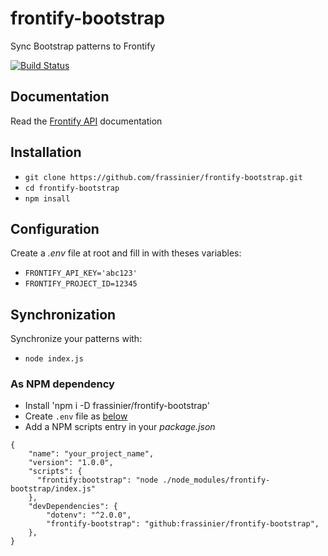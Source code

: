 # frontify-bootstrap

Sync Bootstrap patterns to Frontify

[![Build Status](https://travis-ci.org/frassinier/frontify-bootstrap.svg?branch=master)](https://travis-ci.org/frassinier/frontify-bootstrap)

## Documentation

Read the [Frontify API](https://docs.frontify.com/d/2MwJ9kHF57Sc/api) documentation

## Installation

* `git clone https://github.com/frassinier/frontify-bootstrap.git`
* `cd frontify-bootstrap`
* `npm insall`

## Configuration

Create a _.env_ file at root and fill in with theses variables:

* `FRONTIFY_API_KEY='abc123'`
* `FRONTIFY_PROJECT_ID=12345`

## Synchronization

Synchronize your patterns with:

* `node index.js`

### As NPM dependency

* Install 'npm i -D frassinier/frontify-bootstrap'
* Create `.env` file as [below](#configuration)
* Add a NPM scripts entry in your _package.json_ 
```
{
    "name": "your_project_name",
    "version": "1.0.0",
    "scripts": {
      "frontify:bootstrap": "node ./node_modules/frontify-bootstrap/index.js"
    },
    "devDependencies": {
        "dotenv": "^2.0.0",
        "frontify-bootstrap": "github:frassinier/frontify-bootstrap",
    },
}
```
